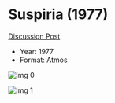 # Suspiria (1977)

[Discussion Post](https://www.avsforum.com/threads/bass-eq-for-filtered-movies.2995212/post-59911432)

* Year: 1977
* Format: Atmos

![img 0](https://i.imgur.com/Wc35vrG.jpg)

![img 1](https://i.imgur.com/enh9Yab.png)

